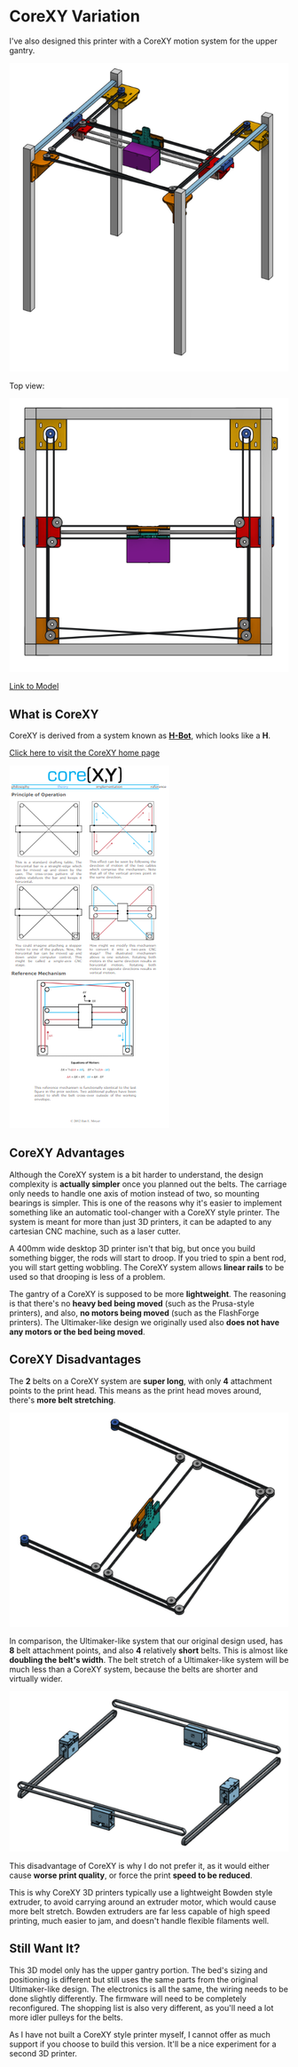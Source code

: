 # CoreXY Variation

I've also designed this printer with a CoreXY motion system for the upper gantry.

![](../images/corexy/generalview.png)

Top view:

![](../images/corexy/topview.png)

[Link to Model](https://cad.onshape.com/documents/359baba3de4f085c967fb5a9/w/62a7ef2a4414462a5d8bf3e1/e/c66889334e6ec6a43058badc)

## What is CoreXY

CoreXY is derived from a system known as [**H-Bot**](https://www.youtube.com/watch?v=ei4lPk_aM9Y), which looks like a **H**.

[Click here to visit the CoreXY home page](http://www.corexy.com/theory.html)

[![](../images/corexy/corexywebpage.png)](http://www.corexy.com/theory.html)

## CoreXY Advantages

Although the CoreXY system is a bit harder to understand, the design complexity is **actually simpler** once you planned out the belts. The carriage only needs to handle one axis of motion instead of two, so mounting bearings is simpler. This is one of the reasons why it's easier to implement something like an automatic tool-changer with a CoreXY style printer. The system is meant for more than just 3D printers, it can be adapted to any cartesian CNC machine, such as a laser cutter.

A 400mm wide desktop 3D printer isn't that big, but once you build something bigger, the rods will start to droop. If you tried to spin a bent rod, you will start getting wobbling. The CoreXY system allows **linear rails** to be used so that drooping is less of a problem.

The gantry of a CoreXY is supposed to be more **lightweight**. The reasoning is that there's no **heavy bed being moved** (such as the Prusa-style printers), and also, **no motors being moved** (such as the FlashForge printers). The Ultimaker-like design we originally used also **does not have any motors or the bed being moved**.

## CoreXY Disadvantages

The **2** belts on a CoreXY system are **super long**, with only **4** attachment points to the print head. This means as the print head moves around, there's **more belt stretching**.

![](../images/corexy/beltani.gif)

In comparison, the Ultimaker-like system that our original design used, has **8** belt attachment points, and also **4** relatively **short** belts. This is almost like **doubling the belt's width**. The belt stretch of a Ultimaker-like system will be much less than a CoreXY system, because the belts are shorter and virtually wider.

![](../images/corexy/umbelts.png)

This disadvantage of CoreXY is why I do not prefer it, as it would either cause **worse print quality**, or force the print **speed to be reduced**.

This is why CoreXY 3D printers typically use a lightweight Bowden style extruder, to avoid carrying around an extruder motor, which would cause more belt stretch. Bowden extruders are far less capable of high speed printing, much easier to jam, and doesn't handle flexible filaments well.

## Still Want It?

This 3D model only has the upper gantry portion. The bed's sizing and positioning is different but still uses the same parts from the original Ultimaker-like design. The electronics is all the same, the wiring needs to be done slightly differently. The firmware will need to be completely reconfigured. The shopping list is also very different, as you'll need a lot more idler pulleys for the belts.

As I have not built a CoreXY style printer myself, I cannot offer as much support if you choose to build this version. It'll be a nice experiment for a second 3D printer.
